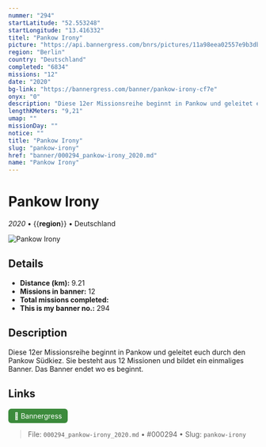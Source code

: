 ```yaml
---
nummer: "294"
startLatitude: "52.553248"
startLongitude: "13.416332"
titel: "Pankow Irony"
picture: "https://api.bannergress.com/bnrs/pictures/11a98eea02557e9b3dba0cb5e73d42d3"
region: "Berlin"
country: "Deutschland"
completed: "6834"
missions: "12"
date: "2020"
bg-link: "https://bannergress.com/banner/pankow-irony-cf7e"
onyx: "0"
description: "Diese 12er Missionsreihe beginnt in Pankow und geleitet euch durch den Pankow Südkiez. Sie besteht aus 12 Missionen und bildet ein einmaliges Banner. Das Banner endet wo es beginnt."
lengthKMeters: "9,21"
umap: ""
missionDay: ""
notice: ""
title: "Pankow Irony"
slug: "pankow-irony"
href: "banner/000294_pankow-irony_2020.md"
name: "Pankow Irony"
---
```

# Pankow Irony

*2020* • {{__region__}} • Deutschland

![Pankow Irony](https://api.bannergress.com/bnrs/pictures/11a98eea02557e9b3dba0cb5e73d42d3)



## Details
- **Distance (km):** 9.21
- **Missions in banner:** 12
- **Total missions completed:** 
- **This is my banner no.:** 294



## Description
Diese 12er Missionsreihe beginnt in Pankow und geleitet euch durch den Pankow Südkiez. Sie besteht aus 12 Missionen und bildet ein einmaliges Banner. Das Banner endet wo es beginnt.



## Links
<a href="https://bannergress.com/banner/pankow-irony-cf7e" target="_blank" style="display:inline-block;margin-right:8px;padding:6px 12px;background:#3c8b3c;color:#fff;text-decoration:none;border-radius:6px;">🔗 Bannergress</a>



> File: `000294_pankow-irony_2020.md` • #000294 • Slug: `pankow-irony`
